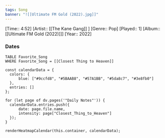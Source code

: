 ```yaml
---
tags: Song  
banner: "![[Ultimate FM Gold (2022).jpg]]"
---
```

[Time:: 4:52]
[Artist:: [[The Kane Gang]] ]
[Genre:: Pop]
[Played:: 1]
[Album:: [[Ultimate FM Gold (2022)]]]
[Year:: 2022]
### Dates
````dataview
TABLE Favorite_Song
WHERE Favorite_Song = [[Closest Thing to Heaven]]
````
  ```dataviewjs
const calendarData = { 
	colors: { 
		blue: ["#9ccfd8", "#5BAAB8", "#57A1BB", "#5da8c7", "#3e8fb0"] 
	}, 
	entries: [] 
}; 

for (let page of dv.pages('"Daily Notes"')) { 
	calendarData.entries.push({ 
		date: page.file.name, 
		intensity: page["Closest_Thing_to_Heaven"]
	}); 
} 

renderHeatmapCalendar(this.container, calendarData);
```
